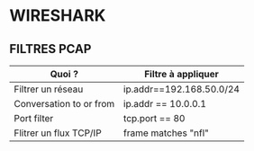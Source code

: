 # WIRESHARK 

## FILTRES PCAP 

| Quoi ? | Filtre à appliquer |
|-------|----------------
| Filtrer un réseau	| ip.addr==192.168.50.0/24 |
| Conversation to or from | ip.addr == 10.0.0.1 |
| Port filter | tcp.port == 80 |
| Flitrer un flux TCP/IP | frame matches "nfl" |
